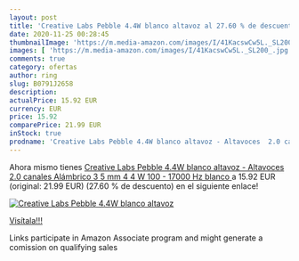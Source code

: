 ```yaml
---
layout: post
title: 'Creative Labs Pebble 4.4W blanco altavoz al 27.60 % de descuento'
date: 2020-11-25 00:28:45
thumbnailImage: 'https://m.media-amazon.com/images/I/41KacswCw5L._SL200_.jpg'
images: [ 'https://m.media-amazon.com/images/I/41KacswCw5L._SL200_.jpg' ]
comments: true
category: ofertas
author: ring
slug: B0791J2658
description:
actualPrice: 15.92 EUR
currency: EUR
price: 15.92
comparePrice: 21.99 EUR
inStock: true
prodname: 'Creative Labs Pebble 4.4W blanco altavoz - Altavoces  2.0 canales  Alámbrico  3 5 mm  4 4 W  100 - 17000 Hz  blanco '
---
```


Ahora mismo tienes [Creative Labs Pebble 4.4W blanco altavoz - Altavoces  2.0 canales  Alámbrico  3 5 mm  4 4 W  100 - 17000 Hz  blanco ](https://www.amazon.es/dp/B0791J2658/?tag=tolees-21) a 15.92 EUR (original: 21.99 EUR) (27.60 %  de descuento) en el siguiente enlace!

[![Creative Labs Pebble 4.4W blanco altavoz](https://m.media-amazon.com/images/I/41KacswCw5L._SL200_.jpg)](https://www.amazon.es/dp/B0791J2658/?tag=tolees-21)

[Visítala!!!](https://www.amazon.es/dp/B0791J2658/?tag=tolees-21)

Links participate in Amazon Associate program and might generate a comission on qualifying sales
